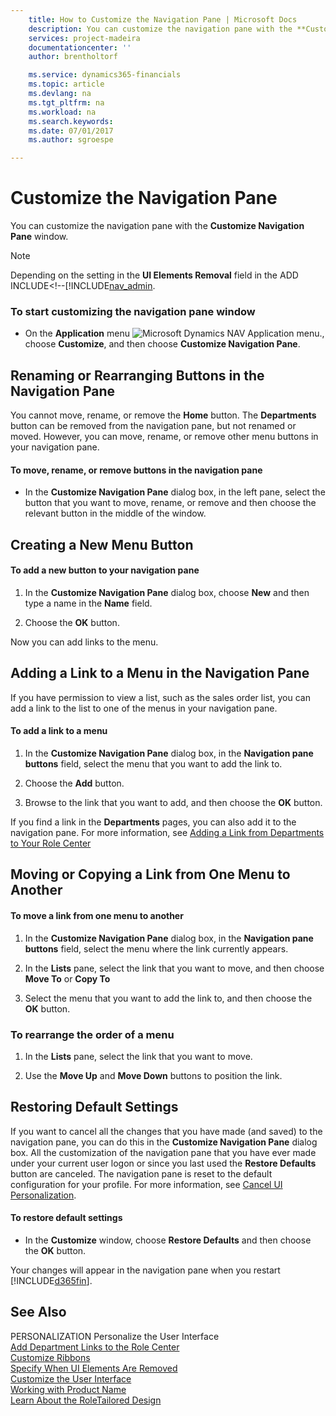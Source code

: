 ```yaml
---
    title: How to Customize the Navigation Pane | Microsoft Docs
    description: You can customize the navigation pane with the **Customize Navigation Pane** window.
    services: project-madeira
    documentationcenter: ''
    author: brentholtorf

    ms.service: dynamics365-financials
    ms.topic: article
    ms.devlang: na
    ms.tgt_pltfrm: na
    ms.workload: na
    ms.search.keywords:
    ms.date: 07/01/2017
    ms.author: sgroespe

---
```

# Customize the Navigation Pane
You can customize the navigation pane with the **Customize Navigation Pane** window.  
  
> [!NOTE]  
>  Depending on the setting in the **UI Elements Removal** field in the ADD INCLUDE<!--[!INCLUDE[nav_admin](../../includes/How%20to:%20Specify%20When%20UI%20Elements%20Are%20Removed.md).  
  
### To start customizing the navigation pane window  
  
-   On the **Application** menu ![Microsoft Dynamics NAV Application menu.](../media/rtc_applicationmenu.png "RTC_ApplicationMenu"), choose **Customize**, and then choose **Customize Navigation Pane**.  
  
## Renaming or Rearranging Buttons in the Navigation Pane  
 You cannot move, rename, or remove the **Home** button. The **Departments** button can be removed from the navigation pane, but not renamed or moved. However, you can move, rename, or remove other menu buttons in your navigation pane.  
  
#### To move, rename, or remove buttons in the navigation pane  
  
-   In the **Customize Navigation Pane** dialog box, in the left pane, select the button that you want to move, rename, or remove and then choose the relevant button in the middle of the window.  
  
## Creating a New Menu Button  
  
#### To add a new button to your navigation pane  
  
1.  In the **Customize Navigation Pane** dialog box, choose **New** and then type a name in the **Name** field.  
  
2.  Choose the **OK** button.  
  
 Now you can add links to the menu.  
  
## Adding a Link to a Menu in the Navigation Pane  
 If you have permission to view a list, such as the sales order list, you can add a link to the list to one of the menus in your navigation pane.  
  
#### To add a link to a menu  
  
1.  In the **Customize Navigation Pane** dialog box, in the **Navigation pane buttons** field, select the menu that you want to add the link to.  
  
2.  Choose the **Add** button.  
  
3.  Browse to the link that you want to add, and then choose the **OK** button.  
  
 If you find a link in the **Departments** pages, you can also add it to the navigation pane. For more information, see [Adding a Link from Departments to Your Role Center](../how-to-add-department-links-to-the-role-center.md)  
  
## Moving or Copying a Link from One Menu to Another  
  
#### To move a link from one menu to another  
  
1.  In the **Customize Navigation Pane** dialog box, in the **Navigation pane buttons** field, select the menu where the link currently appears.  
  
2.  In the **Lists** pane, select the link that you want to move, and then choose **Move To** or **Copy To**  
  
3.  Select the menu that you want to add the link to, and then choose the **OK** button.  
  
### To rearrange the order of a menu  
  
1.  In the **Lists** pane, select the link that you want to move.  
  
2.  Use the **Move Up** and **Move Down** buttons to position the link.  
  
## Restoring Default Settings  
 If you want to cancel all the changes that you have made (and saved) to the navigation pane, you can do this in the **Customize Navigation Pane** dialog box. All the customization of the navigation pane that you have ever made under your current user logon or since you last used the **Restore Defaults** button are canceled. The navigation pane is reset to the default configuration for your profile. For more information, see [Cancel UI Personalization](../how-to-cancel-ui-personalization.md).  
  
#### To restore default settings  
  
-   In the **Customize** window, choose **Restore Defaults** and then choose the **OK** button.  
  
 Your changes will appear in the navigation pane when you restart [!INCLUDE[d365fin](includes/d365fin_md.md)].  
  
## See Also  
 PERSONALIZATION Personalize the User Interface   
 [Add Department Links to the Role Center](../how-to-add-department-links-to-the-role-center.md)   
 [Customize Ribbons](../how-to-customize-ribbons.md)   
 [Specify When UI Elements Are Removed](../How%20to:%20Specify%20When%20UI%20Elements%20Are%20Removed.md)   
 [Customize the User Interface](../customize-the-user-interface.md)   
 [Working with Product Name](../working-with-$-p_1-product-name-$-.md)   
 [Learn About the RoleTailored Design](../learn-about-the-roletailored-design.md)